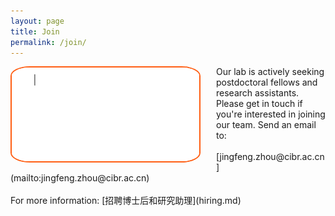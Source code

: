 ```yaml
---
layout: page
title: Join
permalink: /join/
---
```


<img align="left" width="300" style="margin-right:25px; border-radius: 10%; border: 2px solid #FF5E13;" src="/assets/join_us.gif" />
Our lab is actively seeking postdoctoral fellows and research assistants. Please get in touch if you're interested in joining our team. Send an email to:<br><br>
[jingfeng.zhou@cibr.ac.cn](mailto:jingfeng.zhou@cibr.ac.cn)
<br><br>
For more information: [招聘博士后和研究助理](hiring.md)
<br clear="left" />

